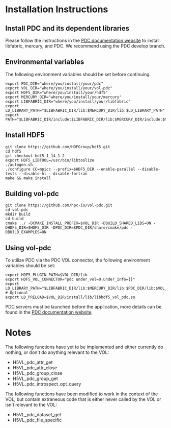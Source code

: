 # Installation Instructions

## Install PDC and its dependent libraries

Please follow the instructions in the [PDC documentation website](https://pdc.readthedocs.io/en/latest/getting_started.html#installing-pdc-from-source-code) to install libfabric, mercury, and PDC. We recommend using the PDC develop branch.


## Environmental variables
The following  environment variables should be set before continuing.
```
export PDC_DIR="where/you/install/your/pdc"
export VOL_DIR="where/you/install/your/vol-pdc"
export HDF5_DIR="where/you/install/your/hdf5"
export MERCURY_DIR="where/you/install/your/mercury"
export LIBFABRIC_DIR="where/you/install/your/libfabric"
export LD_LIBRARY_PATH="$LIBFABRIC_DIR/lib:$MERCURY_DIR/lib:$LD_LIBRARY_PATH"
export PATH="$LIBFABRIC_DIR/include:$LIBFABRIC_DIR/lib:$MERCURY_DIR/include:$MERCURY_DIR/lib:$PATH"
```

## Install HDF5
```
git clone https://github.com/HDFGroup/hdf5.git
cd hdf5
git checkout hdf5-1_14_1-2
export HDF5_LIBTOOL=/usr/bin/libtoolize
./autogen.sh
./configure CC=mpicc --prefix=$HDF5_DIR --enable-parallel --disable-tests --disable-hl --disable-fortran 
make && make install
```

## Building vol-pdc
```
git clone https://github.com/hpc-io/vol-pdc.git
cd vol-pdc
mkdir build
cd build
cmake ../ -DCMAKE_INSTALL_PREFIX=$VOL_DIR -DBUILD_SHARED_LIBS=ON -DHDF5_DIR=$HDF5_DIR -DPDC_DIR=$PDC_DIR/share/cmake/pdc -DBUILD_EXAMPLES=ON
```

## Using vol-pdc
To utilize PDC via the PDC VOL connector, the following environment variables should be set:

```
export HDF5_PLUGIN_PATH=$VOL_DIR/lib
export HDF5_VOL_CONNECTOR="pdc under_vol=0;under_info={}"
export LD_LIBRARY_PATH="$LIBFABRIC_DIR/lib:$MERCURY_DIR/lib:$PDC_DIR/lib:$VOL_DIR/lib:$LD_LIBRARY_PATH"
# Optional
export LD_PRELOAD=$VOL_DIR/install/lib/libhdf5_vol_pdc.so
```

PDC servers must be launched before the application, more details can be found in the [PDC documentation website](https://pdc.readthedocs.io/en/latest/getting_started.html#running-pdc).


# Notes

The following functions have yet to be implemented and either currently do nothing, or don't do anything relevant to the VOL:

- H5VL_pdc_attr_get
- H5VL_pdc_attr_close
- H5VL_pdc_group_close
- H5VL_pdc_group_get
- H5VL_pdc_introspect_opt_query

The following functions have been modified to work in the context of the VOL, but contain extraneous code that is either never called by the VOL or isn't relevant to the VOL:
- H5VL_pdc_dataset_get
- H5VL_pdc_file_specific

